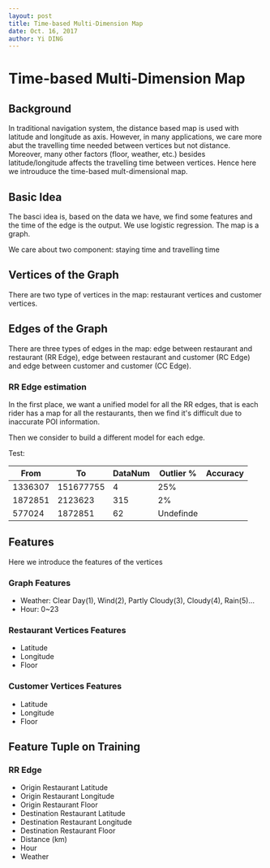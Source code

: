 ```yaml
--- 
layout: post
title: Time-based Multi-Dimension Map
date: Oct. 16, 2017
author: Yi DING
---
```


[comment]: # (This post introduce the time-based mult-dimensional map)

# Time-based Multi-Dimension Map

## Background
In traditional navigation system, the distance based map is used with latitude and longitude as axis. However, in many applications, we care more abut the travelling time needed between vertices but not distance. Moreover, many other factors (floor, weather, etc.) besides latitude/longitude affects the travelling time between vertices. Hence here we introuduce the time-based mult-dimensional map.

## Basic Idea
The basci idea is, based on the data we have, we find some features and the time of the edge is the output. We use  logistic regression. The map is a graph.

We care about two component: staying time and travelling time


## Vertices of the Graph
There are two type of vertices in the map: restaurant vertices and customer vertices.

## Edges of the Graph
There are three types of edges in the map: edge between restaurant and restaurant (RR Edge), edge between restaurant and customer (RC Edge) and edge between customer and customer (CC Edge).

### RR Edge estimation
In the first place, we want a unified model for all the RR edges, that is each rider has a map for all the restaurants, then we find it's difficult due to inaccurate POI information.

Then we consider to build a different model for each edge.

Test:

|From       |To         |DataNum    |Outlier %  |Accuracy   |
|---        |---        |---        |---        |---        |
|1336307    |151677755  |4          |25%        ||
|1872851    |2123623    |315        |2%         ||
|577024     |1872851    |62         |Undefinde  ||


## Features
Here we introduce the features of the vertices

### Graph Features
* Weather: Clear Day(1), Wind(2), Partly Cloudy(3), Cloudy(4), Rain(5)...
* Hour: 0~23

### Restaurant Vertices Features
* Latitude
* Longitude
* Floor

### Customer Vertices Features
* Latitude
* Longitude
* Floor

## Feature Tuple on Training
### RR Edge
* Origin Restaurant Latitude
* Origin Restaurant Longitude
* Origin Restaurant Floor
* Destination Restaurant Latitude
* Destination Restaurant Longitude
* Destination Restaurant Floor
* Distance (km)
* Hour
* Weather
